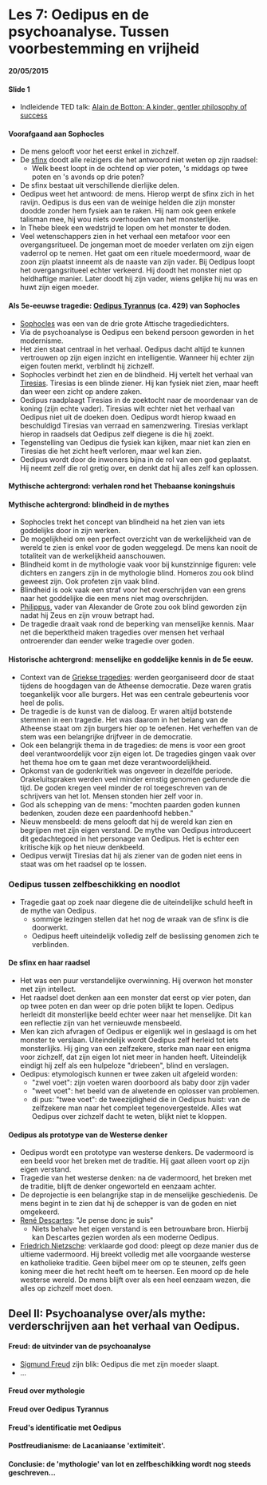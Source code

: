 # Les 7: Oedipus en de psychoanalyse. Tussen voorbestemming en vrijheid

**20/05/2015**

#### Slide 1

- Indleidende TED talk: [Alain de Botton: A kinder, gentler philosophy of success](https://www.ted.com/talks/alain_de_botton_a_kinder_gentler_philosophy_of_success#t-6978)

#### Voorafgaand aan Sophocles

- De mens gelooft voor het eerst enkel in zichzelf.
- De [sfinx](https://nl.wikipedia.org/wiki/Sfinx_%28mythologie%29#Griekse_sfinx) doodt alle reizigers die het antwoord niet weten op zijn raadsel:
  - Welk beest loopt in de ochtend op vier poten, 's middags op twee poten en 's avonds op drie poten?
- De sfinx bestaat uit verschillende dierlijke delen.
- Oedipus weet het antwoord: de mens. Hierop werpt de sfinx zich in het ravijn. Oedipus is dus een van de weinige helden die zijn monster doodde zonder hem fysiek aan te raken. Hij nam ook geen enkele talisman mee, hij wou niets overhouden van het monsterlijke.
- In Thebe bleek een wedstrijd te lopen om het monster te doden.
- Veel wetenschappers zien in het verhaal een metafoor voor een overgangsritueel. De jongeman moet de moeder verlaten om zijn eigen vaderrol op te nemen. Het gaat om een rituele moedermoord, waar de zoon zijn plaatst inneemt als de naaste van zijn vader. Bij Oedipus loopt het overgangsritueel echter verkeerd. Hij doodt het monster niet op heldhaftige manier. Later doodt hij zijn vader, wiens gelijke hij nu was en huwt zijn eigen moeder.

#### Als 5e-eeuwse tragedie: [Oedipus Tyrannus](https://en.wikipedia.org/wiki/Oedipus_the_King) (ca. 429) van Sophocles

- [Sophocles](https://nl.wikipedia.org/wiki/Sophocles_%28tragicus%29) was een van de drie grote Attische tragediedichters.
- Via de psychoanalyse is Oedipus een bekend persoon geworden in het modernisme.
- Het zien staat centraal in het verhaal. Oedipus dacht altijd te kunnen vertrouwen op zijn eigen inzicht en intelligentie. Wanneer hij echter zijn eigen fouten merkt, verblindt hij zichzelf.
- Sophocles verbindt het zien en de blindheid. Hij vertelt het verhaal van [Tiresias](https://nl.wikipedia.org/wiki/Tiresias). Tiresias is een blinde ziener. Hij kan fysiek niet zien, maar heeft dan weer een zicht op andere zaken.
- Oedipus raadplaagt Tiresias in de zoektocht naar de moordenaar van de koning (zijn echte vader). Tiresias wilt echter niet het verhaal van Oedipus niet uit de doeken doen. Oedipus wordt hierop kwaad en beschuldigd Tiresias van verraad en samenzwering. Tiresias verklapt hierop in raadsels dat Oedipus zelf diegene is die hij zoekt.
- Tegenstelling van Oedipus die fysiek kan kijken, maar niet kan zien en Tiresias die het zicht heeft verloren, maar wel kan zien.
- Oedipus wordt door de inwoners bijna in de rol van een god geplaatst. Hij neemt zelf die rol gretig over, en denkt dat hij alles zelf kan oplossen.

#### Mythische achtergrond: verhalen rond het Thebaanse koningshuis

#### Mythische achtergrond: blindheid in de mythes

- Sophocles trekt het concept van blindheid na het zien van iets goddelijks door in zijn werken.
- De mogelijkheid om een perfect overzicht van de werkelijkheid van de wereld te zien is enkel voor de goden weggelegd. De mens kan nooit de totaliteit van de werkelijkheid aanschouwen.
- Blindheid komt in de mythologie vaak voor bij kunstzinnige figuren: vele dichters en zangers zijn in de mythologie blind. Homeros zou ook blind geweest zijn. Ook profeten zijn vaak blind.
- Blindheid is ook vaak een straf voor het overschrijden van een grens naar het goddelijke die een mens niet mag overschrijden.
- [Philippus](https://nl.wikipedia.org/wiki/Philippus_II_van_Macedoni%C3%AB), vader van Alexander de Grote zou ook blind geworden zijn nadat hij Zeus en zijn vrouw betrapt had.
- De tragedie draait vaak rond de beperking van menselijke kennis. Maar net die beperktheid maken tragedies over mensen het verhaal ontroerender dan eender welke tragedie over goden.

#### Historische achtergrond: menselijke en goddelijke kennis in de 5e eeuw.

- Context van de [Griekse tragedies](https://nl.wikipedia.org/wiki/Attische_tragedie): werden georganiseerd door de staat tijdens de hoogdagen van de Atheense democratie. Deze waren gratis toegankelijk voor alle burgers. Het was een centrale gebeurtenis voor heel de polis.
- De tragedie is de kunst van de dialoog. Er waren altijd botstende stemmen in een tragedie. Het was daarom in het belang van de Atheense staat om zijn burgers hier op te oefenen. Het verheffen van de stem was een belangrijke drijfveer in de democratie.
- Ook een belangrijk thema in de tragedies: de mens is voor een groot deel verantwoordelijk voor zijn eigen lot. De tragedies gingen vaak over het thema hoe om te gaan met deze verantwoordelijkheid.
- Opkomst van de godenkritiek was ongeveer in dezelfde periode. Orakeluitspraken werden veel minder ernstig genomen gedurende die tijd. De goden kregen veel minder de rol toegeschreven van de schrijvers van het lot. Mensen stonden hier zelf voor in.
- God als schepping van de mens: "mochten paarden goden kunnen bedenken, zouden deze een paardenhoofd hebben."
- Nieuw mensbeeld: de mens gelooft dat hij de wereld kan zien en begrijpen met zijn eigen verstand. De mythe van Oedipus introduceert dit gedachtegoed in het personage van Oedipus. Het is echter een kritische kijk op het nieuw denkbeeld.
- Oedipus verwijt Tiresias dat hij als ziener van de goden niet eens in staat was om het raadsel op te lossen.

### Oedipus tussen zelfbeschikking en noodlot

- Tragedie gaat op zoek naar diegene die de uiteindelijke schuld heeft in de mythe van Oedipus.
  - sommige lezingen stellen dat het nog de wraak van de sfinx is die doorwerkt.
  - Oedipus heeft uiteindelijk volledig zelf de beslissing genomen zich te verblinden.

#### De sfinx en haar raadsel

- Het was een puur verstandelijke overwinning. Hij overwon het monster met zijn intellect.
- Het raadsel doet denken aan een monster dat eerst op vier poten, dan op twee poten en dan weer op drie poten blijkt te lopen. Oedipus herleidt dit monsterlijke beeld echter weer naar het menselijke. Dit kan een reflectie zijn van het vernieuwde mensbeeld.
- Men kan zich afvragen of Oedipus er eigenlijk wel in geslaagd is om het monster te verslaan. Uiteindelijk wordt Oedipus zelf herleid tot iets monsterlijks. Hij ging van een zelfzekere, sterke man naar een enigma voor zichzelf, dat zijn eigen lot niet meer in handen heeft. Uiteindelijk eindigt hij zelf als een hulpeloze "driebeen", blind en verslagen.
- Oedipus: etymologisch kunnen er twee zaken uit afgeleid worden:
  - "zwel voet": zijn voeten waren doorboord als baby door zijn vader
  - "weet voet": het beeld van de alwetende en oplosser van problemen.
  - di pus: "twee voet": de tweezijdigheid die in Oedipus huist: van de zelfzekere man naar het compleet tegenovergestelde. Alles wat Oedipus over zichzelf dacht te weten, blijkt niet te kloppen.

#### Oedipus als prototype van de Westerse denker

- Oedipus wordt een prototype van westerse denkers. De vadermoord is een beeld voor het breken met de traditie. Hij gaat alleen voort op zijn eigen verstand.
- Tragedie van het westerse denken: na de vadermoord, het breken met de traditie, blijft de denker ongeworteld en eenzaam achter.
- De deprojectie is een belangrijke stap in de menselijke geschiedenis. De mens begint in te zien dat hij de schepper is van de goden en niet omgekeerd.
- [René Descartes](https://nl.wikipedia.org/wiki/Ren%C3%A9_Descartes): "Je pense donc je suis"
  - Niets behalve het eigen verstand is een betrouwbare bron. Hierbij kan Descartes gezien worden als een moderne Oedipus.
- [Friedrich Nietzsche](https://nl.wikipedia.org/wiki/Friedrich_Nietzsche): verklaarde god dood: pleegt op deze manier dus de ultieme vadermoord. Hij breekt volledig met alle voorgaande westerse en katholieke traditie. Geen bijbel meer om op te steunen, zelfs geen koning meer die het recht heeft om te heersen. Een moord op de hele westerse wereld. De mens blijft over als een heel eenzaam wezen, die alles op zichzelf moet doen.

## Deel II: Psychoanalyse over/als mythe: verderschrijven aan het verhaal van Oedipus.

#### Freud: de uitvinder van de psychoanalyse

- [Sigmund Freud](https://nl.wikipedia.org/wiki/Sigmund_Freud) zijn blik: Oedipus die met zijn moeder slaapt.
- ...

#### Freud over mythologie

#### Freud over Oedipus Tyrannus

#### Freud's identificatie met Oedipus

#### Postfreudianisme: de Lacaniaanse 'extimiteit'.

#### Conclusie: de 'mythologie' van lot en zelfbeschikking wordt nog steeds geschreven...
